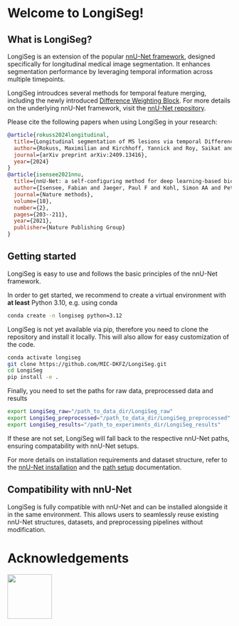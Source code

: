 # Welcome to LongiSeg!

## What is LongiSeg?
LongiSeg is an extension of the popular [nnU-Net framework](https://github.com/MIC-DKFZ/nnUNet), designed specifically for longitudinal medical image segmentation. It enhances segmentation performance by leveraging temporal information across multiple timepoints.

LongiSeg introudces several methods for temporal feature merging, including the newly introduced [Difference Weighting Block](https://arxiv.org/abs/2409.13416). For more details on the underlying nnU-Net framework, visit the [nnU-Net repository](https://github.com/MIC-DKFZ/nnUNet).

Please cite the following papers when using LongiSeg in your research:

```bibtex
@article{rokuss2024longitudinal,
  title={Longitudinal segmentation of MS lesions via temporal Difference Weighting},
  author={Rokuss, Maximilian and Kirchhoff, Yannick and Roy, Saikat and Kovacs, Balint and Ulrich, Constantin and Wald, Tassilo and Zenk, Maximilian and Denner, Stefan and Isensee, Fabian and Vollmuth, Philipp and Kleesiek, Jens and Maier-Hein, Klaus},
  journal={arXiv preprint arXiv:2409.13416},
  year={2024}
}
@article{isensee2021nnu,
  title={nnU-Net: a self-configuring method for deep learning-based biomedical image segmentation},
  author={Isensee, Fabian and Jaeger, Paul F and Kohl, Simon AA and Petersen, Jens and Maier-Hein, Klaus H},
  journal={Nature methods},
  volume={18},
  number={2},
  pages={203--211},
  year={2021},
  publisher={Nature Publishing Group}
}
```

## Getting started
LongiSeg is easy to use and follows the basic principles of the nnU-Net framework.

In order to get started, we recommend to create a virtual environment with **at least** Python 3.10, e.g. using conda

```bash
conda create -n longiseg python=3.12
```

LongiSeg is not yet available via pip, therefore you need to clone the repository and install it locally. This will also allow for easy customization of the code.

```bash
conda activate longiseg
git clone https://github.com/MIC-DKFZ/LongiSeg.git
cd LongiSeg
pip install -e .
```

Finally, you need to set the paths for raw data, preprocessed data and results
```bash
export LongiSeg_raw="/path_to_data_dir/LongiSeg_raw"
export LongiSeg_preprocessed="/path_to_data_dir/LongiSeg_preprocessed"
export LongiSeg_results="/path_to_experiments_dir/LongiSeg_results"
```

If these are not set, LongiSeg will fall back to the respective nnU-Net paths, ensuring compatability with nnU-Net setups.

For more details on installation requirements and dataset structure, refer to the [nnU-Net installation](documentation/installation_instructions.md) and the [path setup](documentation/setting_up_paths.md) documentation.

## Compatibility with nnU-Net
LongiSeg is fully compatible with nnU-Net and can be installed alongside it in the same environment. This allows users to seamlessly reuse existing nnU-Net structures, datasets, and preprocessing pipelines without modification.

# Acknowledgements
<img src="documentation/assets/dkfz_logo.png" height="100px" />